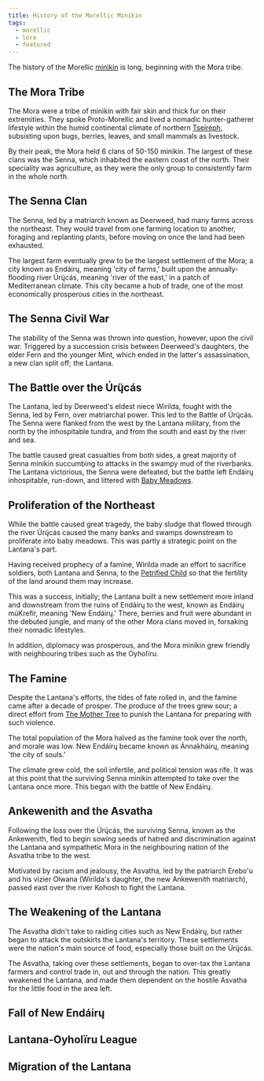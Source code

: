 ```yaml
---
title: History of the Morellic Minikin
tags:
  - morellic
  - lore
  - featured
---
```

The history of the Morellic [minikin](species/fauna/minikin.md) is long, beginning with the Mora tribe.
## The Mora Tribe
The Mora were a tribe of minikin with fair skin and thick fur on their extremities. They spoke Proto-Morellic and lived a nomadic hunter-gatherer lifestyle within the humid continental climate of northern [Tseiréph](lore/locations/tseireph.md), subsisting upon bugs, berries, leaves, and small mammals as livestock.

By their peak, the Mora held 6 clans of 50-150 minikin. The largest of these clans was the Senna, which inhabited the eastern coast of the north. Their speciality was agriculture, as they were the only group to consistently farm in the whole north.
## The Senna Clan
The Senna, led by a matriarch known as Deerweed, had many farms across the northeast. They would travel from one farming location to another, foraging and replanting plants, before moving on once the land had been exhausted.

The largest farm eventually grew to be the largest settlement of the Mora; a city known as Endáirų, meaning 'city of farms,' built upon the annually-flooding river Úrų̈cás, meaning 'river of the east,' in a patch of Mediterranean climate. This city became a hub of trade, one of the most economically prosperous cities in the northeast.
## The Senna Civil War
The stability of the Senna was thrown into question, however, upon the civil war. Triggered by a succession crisis between Deerweed's daughters, the elder Fern and the younger Mint, which ended in the latter's assassination, a new clan split off; the Lantana.
## The Battle over the Úrų̈cás
The Lantana, led by Deerweed's eldest niece Wirilda, fought with the Senna, led by Fern, over matriarchal power. This led to the Battle of Úrų̈cás. The Senna were flanked from the west by the Lantana military, from the north by the inhospitable tundra, and from the south and east by the river and sea.

The battle caused great casualties from both sides, a great majority of Senna minikin succumbing to attacks in the swampy mud of the riverbanks. The Lantana victorious, the Senna were defeated, but the battle left Endáirų inhospitable, run-down, and littered with [Baby Meadows](deities/the-petrified-child.md).

## Proliferation of the Northeast
While the battle caused great tragedy, the baby sludge that flowed through the river Úrų̈cás caused the many banks and swamps downstream to proliferate into baby meadows. This was partly a strategic point on the Lantana's part.

Having received prophecy of a famine, Wirilda made an effort to sacrifice soldiers, both Lantana and Senna, to the [Petrified Child](deities/the-petrified-child.md) so that the fertility of the land around them may increase.

This was a success, initially; the Lantana built a new settlement more inland and downstream from the ruins of Endáirų to the west, known as Endáirų múKrefír, meaning 'New Endáirų.' There, berries and fruit were abundant in the debuted jungle, and many of the other Mora clans moved in, forsaking their nomadic lifestyles.

In addition, diplomacy was prosperous, and the Mora minikin grew friendly with neighbouring tribes such as the Oyholïru.
## The Famine
Despite the Lantana's efforts, the tides of fate rolled in, and the famine came after a decade of prosper. The produce of the trees grew sour; a direct effort from [The Mother Tree](deities/mother-tree.md) to punish the Lantana for preparing with such violence.

The total population of the Mora halved as the famine took over the north, and morale was low. New Endáirų became known as Ánnakháirų, meaning 'the city of souls.'

The climate grew cold, the soil infertile, and political tension was rife. It was at this point that the surviving Senna minikin attempted to take over the Lantana once more. This began with the battle of New Endáirų.
## Ankewenith and the Asvatha
Following the loss over the Úrų̈cás, the surviving Senna, known as the Ankewenith, fled to begin sowing seeds of hatred and discrimination against the Lantana and sympathetic Mora in the neighbouring nation of the Asvatha tribe to the west.

Motivated by racism and jealousy, the Asvatha, led by the patriarch Erebo'u and his vizier Olwana (Wirilda's daughter, the new Ankewenith matriarch), passed east over the river Kohosh to fight the Lantana.
## The Weakening of the Lantana
The Asvatha didn't take to raiding cities such as New Endáirų, but rather began to attack the outskirts the Lantana's territory. These settlements were the nation's main source of food, especially those built on the Úrų̈cás.

The Asvatha, taking over these settlements, began to over-tax the Lantana farmers and control trade in, out and through the nation. This greatly weakened the Lantana, and made them dependent on the hostile Asvatha for the little food in the area left.
## Fall of New Endáirų

## Lantana-Oyholïru League

## Migration of the Lantana